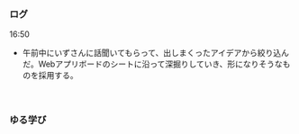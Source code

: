 ### ログ
16:50  
- 午前中にいずさんに話聞いてもらって、出しまくったアイデアから絞り込んだ。Webアプリボードのシートに沿って深掘りしていき、形になりそうなものを採用する。  

　
### ゆる学び
